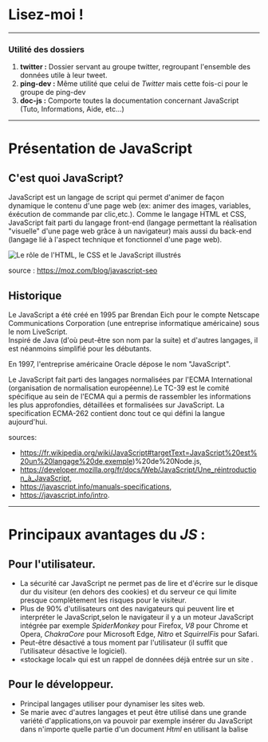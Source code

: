 # Lisez-moi !
---
### Utilité des dossiers

1. **twitter :** Dossier servant au groupe twitter, regroupant l'ensemble des données utile à leur tweet.
&nbsp; 
2. **ping-dev :** Même utilité que celui de _Twitter_ mais cette fois-ci pour le groupe de ping-dev
&nbsp;
3. **doc-js :** Comporte toutes la documentation concernant JavaScript (Tuto, Informations, Aide, etc...)
--------------------------------------------------------------------

# Présentation de JavaScript  
  

## C'est quoi JavaScript?
JavaScript est un langage de script qui permet d'animer de façon dynamique le contenu d'une page web (ex: animer des images, variables, éxécution de commande par clic,etc.). 
Comme le langage HTML et CSS, JavaScript fait parti du langage front-end (langage permettant la réalisation "visuelle" d'une page web grâce à un navigateur) mais aussi du back-end (langage lié à l'aspect technique et fonctionnel d'une page web).


    
![Le rôle de l'HTML, le CSS et le JavaScript illustrés](https://miro.medium.com/max/700/0*ZMASD5UBLzXQsrpg) 
 
source : https://moz.com/blog/javascript-seo 
 
## Historique  
Le JavaScript a été créé en 1995 par Brendan Eich pour le compte Netscape Communications Corporation (une entreprise informatique américaine) sous le nom LiveScript.  
Inspiré de Java (d'où peut-être son nom par la suite) et d'autres langages, il est néanmoins simplifié pour les débutants.  

En 1997, l'entreprise américaine Oracle dépose le nom "JavaScript".

Le JavaScript fait parti des langages normalisées par l'ECMA International (organisation de normalisation européenne).Le TC-39 est le comité spécifique au sein de l'ECMA qui a permis de rassembler les informations les plus approfondies, détaillées et formalisées sur JavaScript. La specification ECMA-262 contient donc tout ce qui défini la langue aujourd'hui.   

sources: 
* https://fr.wikipedia.org/wiki/JavaScript#targetText=JavaScript%20est%20un%20langage%20de,exemple)%20de%20Node.js,  
* https://developer.mozilla.org/fr/docs/Web/JavaScript/Une_réintroduction_à_JavaScript,  
* https://javascript.info/manuals-specifications,
* https://javascript.info/intro. 

-------------------------------------------------------------------

# Principaux avantages du _JS_ :



## Pour l'utilisateur.

* La sécurité car JavaScript ne permet pas de lire et d'écrire sur le disque dur du visiteur (en dehors des cookies) et du serveur ce qui limite presque complètement les risques pour le visiteur. 
* Plus de 90% d'utilisateurs ont des navigateurs qui peuvent lire et interpréter le JavaScript,selon le  navigateur il y a un moteur JavaScript intégrée par exemple _SpiderMonkey_ pour Firefox, _V8_ pour Chrome et Opera, _ChakraCore_ pour Microsoft Edge, _Nitro_ et _SquirrelFis_ pour Safari.
* Peut-être désactivé a tous moment par l'utilisateur (il suffit que l’utilisateur désactive le logiciel).
* «stockage local» qui est un rappel de données déjà entrée sur un site .


## Pour le développeur.

* Principal langages utiliser pour dynamiser les sites web.
* Se marie avec d'autres langages et peut être utilisé dans une grande variété d'applications,on va pouvoir par exemple insérer du JavaScript dans n'importe quelle partie d'un document _Html_ en utilisant la balise <Script>
* Permet d'obtenir et des définir des cookies, poser des questions au visiteur, afficher des messages.
* Peut également être utilisé dans des scripts écrits dans d'autres langages tels que _Perl_ et _PHP_.
* un code Java script sera écrit dans un Framework, sera beaucoup claire et donc plus facile  a maintenir.
* Les navigateurs web sont extrêmement efficaces pour le traduire grâce a _Ajax_  et _Comet_,qui sont des logiciel qui permettent a JavaScript de mettre à jour une page sans la recharger entièrement en envoyant des requêtes au dépôt distant et en téléchargeant et en chargeant les fichiers.


## Exemples de restrictions

* JavaScript applique certaines restrictions qui sont a la fois des avantages et des inconvénients ,en effet par exemple avec Javascript:
 - l’utilisateur ne pourra pas lire ou écrire des fichiers arbitraires sur le disque dur, les copier ou exécuter des programmes car il n'a pas d'accès direct aux fonctions du système d'exploitation.
-l’utilisateur peut travailler avec des fichier sur les navigateur récent mais l’accès sera limité et fourni uniquement si l'utilisateur exécute certaines actions, telles que «déposer» un fichier dans une fenêtre du navigateur ou le sélectionner via une balise <input>.
- la capacité de recevoir des données d'autres sites / domaines est réduite. Bien que possible, il nécessite un accord explicite (exprimé dans les en-têtes HTTP)du coté distant bien que JavaScript  communique facilement sur le réseau avec le serveur d'où provient la page actuelle .
etc..
Néanmoins ces  restrictions sont faite pour la sécurité des informations privées et des données de l’utilisateur ,il est possible de les contourner ,cela nécessite parfois une autorisation explicite de utilisateur (comme pour interagir avec une caméra ou un microphone et d’autres périphériques) .



Source principale: http://javascript.info/js


------------------------------

# Une erreur, une solution ! 

Cette page est dédiée aux erreurs rencontrées lors de notre parcours de formation.  

Le but de cette page est de partager les expériences et de soumettre les solutions pour les résoudre le plus rapidement possible.  

N'hésitez pas à mettre des recommandations ou des points d'importances même les plus évidentes !  

Merci :)


















